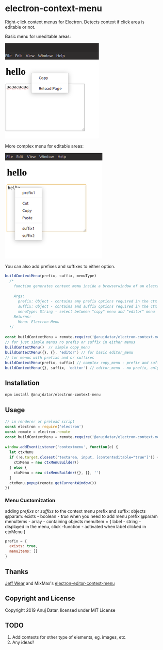 # electron-context-menu

Right-click context menus for Electron.
Detects context if click area is editable or not.

Basic menu for uneditable areas:

![copy_menu](/docs/copy_menu.png)

More complex menu for editable areas:

![editor_menu](/docs/editor_menu.png)

You can also add prefixes and suffixes to either option.

```js
buildContextMenu(prefix, suffix, menuType)
  /*
    function generates context menu inside a browserwindow of an electron app

    Args:
      prefix: Object - contains any prefix options required in the ctx menu
      suffix: Object - contains and suffix options required in the ctx menu
      menuType: String - select between "copy" menu and "editor" menu
    Returns:
      Menu: Electron Menu
  */

const buildContextMenu = remote.require('@anujdatar/electron-context-menu')
// for just simple menus no prefis or suffix in either menus
buildContextMenu()  // simple copy_menu
buildContextMenu({}, {}, 'editor') // for basic editor_menu
// for menus with prefixs and or suffixes
buildContextMenu(prefix, suffix) // complex copy_menu - prefix and suffix
buildContextMenu({}, suffix, 'editor') // editor_menu - no prefix, only suffix
```

## Installation

```js
npm install @anujdatar/electron-context-menu
```

## Usage

```js
// in renderer or preload script
const electron = require('electron')
const remote = electron.remote
const buildContextMenu = remote.require('@anujdatar/electron-context-menu')

window.addEventListener('contextmenu', function(e) {
  let ctxMenu
  if (!e.target.closest('textarea, input, [contenteditable="true"]')) {
    ctxMenu = new ctxMenuBuilder()
  } else {
    ctxMenu = new ctxMenuBuilder({}, {}, '')
  }
  ctxMenu.popup(remote.getCurrentWindow())
})
```

### Menu Customization

  adding *prefixs* or *suffixs* to the context menu
  prefix and suffix: objects
    @param: exists - boolean - *true* when you need to add menu prefix
    @param menuItems - array - containing objects
      menuItem = {
        label - string - displayed in the menu,
        click -function - activated when label clicked in ctxMenu
      }

  ```js
  prefix = {
    exists: true,
    menuItems: []
  }
  ```

## Thanks

[Jeff Wear](https://github.com/wearhere) and MixMax's [electron-editor-context-menu](https://github.com/mixmaxhq/electron-editor-context-menu)

## Copyright and License

Copyright 2019 Anuj Datar, licensed under MIT License

## TODO

1. Add contexts for other type of elements, eg. images, etc.
2. Any ideas?
